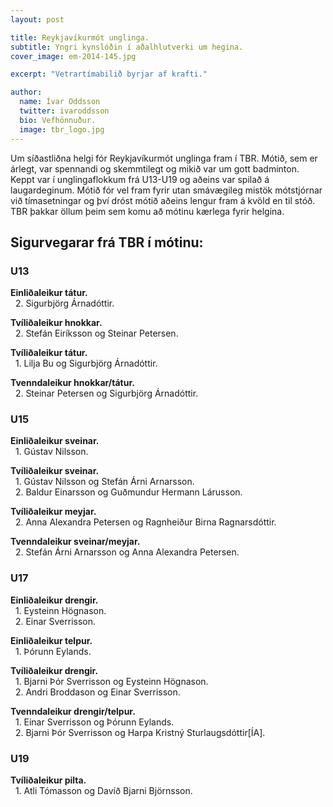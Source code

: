 ```yaml
---
layout: post

title: Reykjavíkurmót unglinga.
subtitle: Yngri kynslóðin í aðalhlutverki um hegina.
cover_image: em-2014-145.jpg

excerpt: "Vetrartímabilið byrjar af krafti."

author:
  name: Ívar Oddsson
  twitter: ivaroddsson
  bio: Vefhönnuður.
  image: tbr_logo.jpg
---
```

Um síðastliðna helgi fór Reykjavíkurmót unglinga fram í TBR. Mótið, sem er árlegt, var spennandi og skemmtilegt og mikið var um gott badminton. Keppt var í unglingaflokkum frá U13-U19 og aðeins var spilað á laugardeginum. Mótið fór vel fram fyrir utan smávægileg mistök mótstjórnar við tímasetningar og því dróst mótið aðeins lengur fram á kvöld en til stóð. TBR þakkar öllum þeim sem komu að mótinu kærlega fyrir helgina.

## <i class="fa fa-trophy"></i> Sigurvegarar frá TBR í mótinu:

### U13
**Einliðaleikur tátur.**  
&nbsp;&nbsp;2. Sigurbjörg Árnadóttir.  

**Tvíliðaleikur hnokkar.**  
&nbsp;&nbsp;2. Stefán Eiríksson og Steinar Petersen.  

**Tvíliðaleikur tátur.**  
&nbsp;&nbsp;1. Lilja Bu og Sigurbjörg Árnadóttir.  

**Tvenndaleikur hnokkar/tátur.**  
&nbsp;&nbsp;2. Steinar Petersen og Sigurbjörg Árnadóttir.  

### U15
**Einliðaleikur sveinar.**  
&nbsp;&nbsp;1. Gústav Nilsson.  

**Tvíliðaleikur sveinar.**  
&nbsp;&nbsp;1. Gústav Nilsson og Stefán Árni Arnarsson.  
&nbsp;&nbsp;2. Baldur Einarsson og Guðmundur Hermann Lárusson.  

**Tvíliðaleikur meyjar.**  
&nbsp;&nbsp;2. Anna Alexandra Petersen og Ragnheiður Birna Ragnarsdóttir.  

**Tvenndaleikur sveinar/meyjar.**  
&nbsp;&nbsp;2.  Stefán Árni Arnarsson og Anna Alexandra Petersen.  

### U17
**Einliðaleikur drengir.**  
&nbsp;&nbsp;1. Eysteinn Högnason.  
&nbsp;&nbsp;2. Einar Sverrisson.  

**Einliðaleikur telpur.**  
&nbsp;&nbsp;1. Þórunn Eylands.  

**Tvíliðaleikur drengir.**  
&nbsp;&nbsp;1. Bjarni Þór Sverrisson og Eysteinn Högnason.  
&nbsp;&nbsp;2. Andri Broddason og Einar Sverrisson.  

**Tvenndaleikur drengir/telpur.**  
&nbsp;&nbsp;1. Einar Sverrisson og Þórunn Eylands.  
&nbsp;&nbsp;2. Bjarni Þór Sverrisson og Harpa Kristný Sturlaugsdóttir[ÍA].  

### U19

**Tvíliðaleikur pilta.**  
&nbsp;&nbsp;1. Atli Tómasson og Davíð Bjarni Björnsson.  
